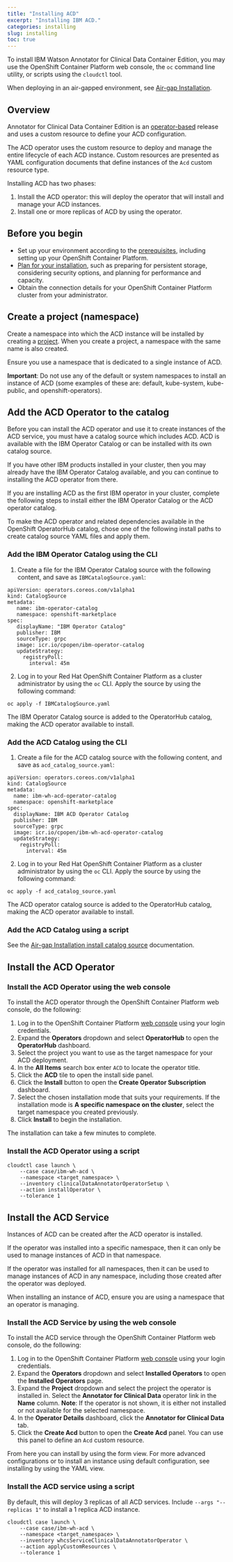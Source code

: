 ```yaml
---
title: "Installing ACD"
excerpt: "Installing IBM ACD."
categories: installing
slug: installing
toc: true
---
```

To install IBM Watson Annotator for Clinical Data Container Edition, you may use the OpenShift Container Platform web console, the `oc` command line utility, or scripts using the `cloudctl` tool.

When deploying in an air-gapped environment, see [Air-gap Installation](https://ibm.github.io/acd-containers/installing/air-gap-installation/).

## Overview

Annotator for Clinical Data Container Edition is an [operator-based](https://kubernetes.io/docs/concepts/extend-kubernetes/operator/) release and uses a custom resource to define your ACD configuration.

The ACD operator uses the custom resource to deploy and manage the entire lifecycle of each ACD instance. Custom resources are presented as YAML configuration documents that define instances of the `Acd` custom resource type.

Installing ACD has two phases:

1. Install the ACD operator: this will deploy the operator that will install and manage your ACD instances.
2. Install one or more replicas of ACD by using the operator.

## Before you begin

* Set up your environment according to the [prerequisites](https://ibm.github.io/acd-containers/installing/prereqs/), including setting up your OpenShift Container Platform.
* [Plan for your installation](https://ibm.github.io/acd-containers/installing/planning/), such as preparing for persistent storage, considering security options, and planning for performance and capacity.
* Obtain the connection details for your OpenShift Container Platform cluster from your administrator.

## Create a project (namespace)

Create a namespace into which the ACD instance will be installed by creating a [project](https://docs.openshift.com/container-platform/4.7/applications/projects/working-with-projects.html). When you create a project, a namespace with the same name is also created.

Ensure you use a namespace that is dedicated to a single instance of ACD.

**Important**: Do not use any of the default or system namespaces to install an instance of ACD (some examples of these are: default, kube-system, kube-public, and openshift-operators).

## Add the ACD Operator to the catalog

Before you can install the ACD operator and use it to create instances of the ACD service, you must have a catalog source which includes ACD. ACD is available with the IBM Operator Catalog or can be installed with its own catalog source.

If you have other IBM products installed in your cluster, then you may already have the IBM Operator Catalog available, and you can continue to installing the ACD operator from there.

If you are installing ACD as the first IBM operator in your cluster, complete the following steps to install either the IBM Operator Catalog or the ACD operator catalog.

To make the ACD operator and related dependencies available in the OpenShift OperatorHub catalog, chose one of the following install paths to create catalog source YAML files and apply them.

### Add the IBM Operator Catalog using the CLI

1. Create a file for the IBM Operator Catalog source with the following content, and save as `IBMCatalogSource.yaml`:

```
apiVersion: operators.coreos.com/v1alpha1
kind: CatalogSource
metadata:
   name: ibm-operator-catalog
   namespace: openshift-marketplace
spec:
   displayName: "IBM Operator Catalog"
   publisher: IBM
   sourceType: grpc
   image: icr.io/cpopen/ibm-operator-catalog
   updateStrategy:
     registryPoll:
       interval: 45m
```

2. Log in to your Red Hat OpenShift Container Platform as a cluster administrator by using the `oc` CLI.
Apply the source by using the following command:

`oc apply -f IBMCatalogSource.yaml`

The IBM Operator Catalog source is added to the OperatorHub catalog, making the ACD operator available to install.

### Add the ACD Catalog using the CLI

1. Create a file for the ACD catalog source with the following content, and save as `acd_catalog_source.yaml`:

```
apiVersion: operators.coreos.com/v1alpha1
kind: CatalogSource
metadata:
  name: ibm-wh-acd-operator-catalog
  namespace: openshift-marketplace
spec:
  displayName: IBM ACD Operator Catalog
  publisher: IBM
  sourceType: grpc
  image: icr.io/cpopen/ibm-wh-acd-operator-catalog
  updateStrategy:
    registryPoll:
      interval: 45m
```

2. Log in to your Red Hat OpenShift Container Platform as a cluster administrator by using the `oc` CLI.
Apply the source by using the following command:

`oc apply -f acd_catalog_source.yaml`

The ACD operator catalog source is added to the OperatorHub catalog, making the ACD operator available to install.

### Add the ACD Catalog using a script

See the [Air-gap Installation install catalog source](https://ibm.github.io/acd-containers/installing/air-gap-installation/#install-catalog-source) documentation.

## Install the ACD Operator

### Install the ACD Operator using the web console

To install the ACD operator through the OpenShift Container Platform web console, do the following:

1. Log in to the OpenShift Container Platform [web console](https://docs.openshift.com/container-platform/4.7/web_console/web-console.html) using your login credentials.
2. Expand the **Operators** dropdown and select **OperatorHub** to open the **OperatorHub** dashboard.
3. Select the project you want to use as the target namespace for your ACD deployment.
4. In the **All Items** search box enter `ACD` to locate the operator title.
5. Click the **ACD** tile to open the install side panel.
6. Click the **Install** button to open the **Create Operator Subscription** dashboard.
7. Select the chosen installation mode that suits your requirements. If the installation mode is **A specific namespace on the cluster**, select the target namespace you created previously.
8. Click **Install** to begin the installation.

The installation can take a few minutes to complete.

### Install the ACD Operator using a script

```
cloudctl case launch \
    --case case/ibm-wh-acd \
    --namespace <target_namespace> \
    --inventory clinicalDataAnnotatorOperatorSetup \
    --action installOperator \
    --tolerance 1
```

## Install the ACD Service

Instances of ACD can be created after the ACD operator is installed.

If the operator was installed into a specific namespace, then it can only be used to manage instances of ACD in that namespace.

If the operator was installed for all namespaces, then it can be used to manage instances of ACD in any namespace, including those created after the operator was deployed.

When installing an instance of ACD, ensure you are using a namespace that an operator is managing.

### Install the ACD Service by using the web console

To install the ACD service through the OpenShift Container Platform web console, do the following:

1. Log in to the OpenShift Container Platform [web console](https://docs.openshift.com/container-platform/4.7/web_console/web-console.html) using your login credentials.
2. Expand the **Operators** dropdown and select **Installed Operators** to open the **Installed Operators** page.
3. Expand the **Project** dropdown and select the project the operator is installed in. Select the **Annotator for Clinical Data** operator link in the **Name** column.
**Note**: If the operator is not shown, it is either not installed or not available for the selected namespace.
4. In the **Operator Details** dashboard, click the **Annotator for Clinical Data** tab.
5. Click the **Create Acd** button to open the **Create Acd** panel. You can use this panel to define an `Acd` custom resource.

From here you can install by using the form view. For more advanced configurations or to install an instance using default configuration, see installing by using the YAML view.

### Install the ACD service using a script

By default, this will deploy 3 replicas of all ACD services. Include `--args "--replicas 1"` to install a 1 replica ACD instance.

```
cloudctl case launch \
    --case case/ibm-wh-acd \
    --namespace <target_namespace> \
    --inventory whcsServiceClinicalDataAnnotatorOperator \
    --action applyCustomResources \
    --tolerance 1
```
